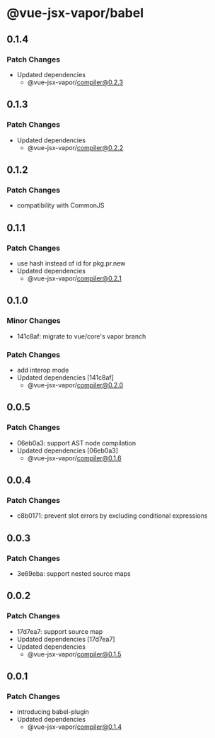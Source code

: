 # @vue-jsx-vapor/babel

## 0.1.4

### Patch Changes

- Updated dependencies
  - @vue-jsx-vapor/compiler@0.2.3

## 0.1.3

### Patch Changes

- Updated dependencies
  - @vue-jsx-vapor/compiler@0.2.2

## 0.1.2

### Patch Changes

- compatibility with CommonJS

## 0.1.1

### Patch Changes

- use hash instead of id for pkg.pr.new
- Updated dependencies
  - @vue-jsx-vapor/compiler@0.2.1

## 0.1.0

### Minor Changes

- 141c8af: migrate to vue/core's vapor branch

### Patch Changes

- add interop mode
- Updated dependencies [141c8af]
  - @vue-jsx-vapor/compiler@0.2.0

## 0.0.5

### Patch Changes

- 06eb0a3: support AST node compilation
- Updated dependencies [06eb0a3]
  - @vue-jsx-vapor/compiler@0.1.6

## 0.0.4

### Patch Changes

- c8b0171: prevent slot errors by excluding conditional expressions

## 0.0.3

### Patch Changes

- 3e69eba: support nested source maps

## 0.0.2

### Patch Changes

- 17d7ea7: support source map
- Updated dependencies [17d7ea7]
- Updated dependencies
  - @vue-jsx-vapor/compiler@0.1.5

## 0.0.1

### Patch Changes

- introducing babel-plugin
- Updated dependencies
  - @vue-jsx-vapor/compiler@0.1.4
